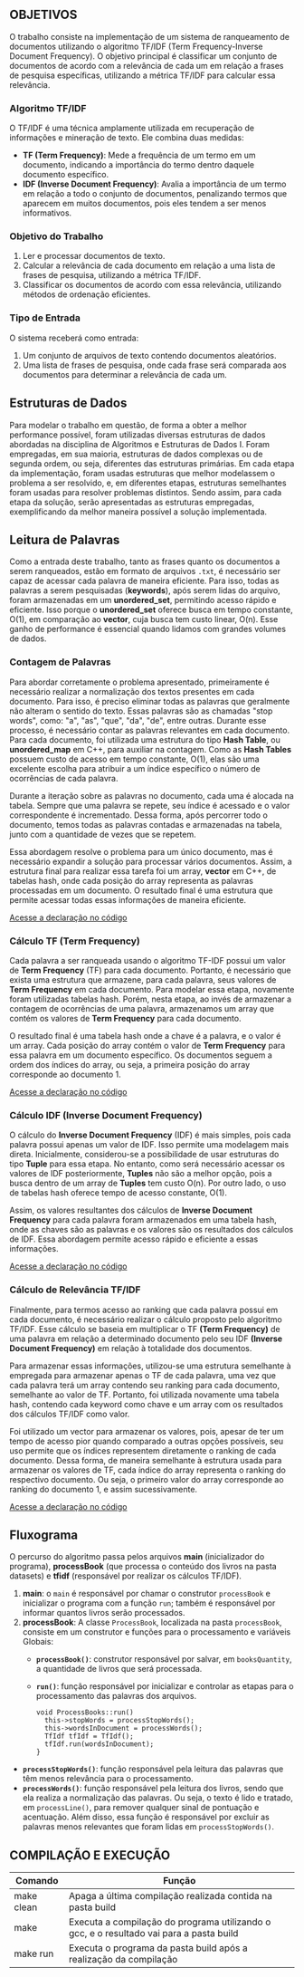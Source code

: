 ## OBJETIVOS

O trabalho consiste na implementação de um sistema de ranqueamento de documentos utilizando o algoritmo TF/IDF (Term Frequency-Inverse Document Frequency). O objetivo principal é classificar um conjunto de documentos de acordo com a relevância de cada um em relação a frases de pesquisa específicas, utilizando a métrica TF/IDF para calcular essa relevância.

### Algoritmo TF/IDF

O TF/IDF é uma técnica amplamente utilizada em recuperação de informações e mineração de texto. Ele combina duas medidas:

- **TF (Term Frequency)**: Mede a frequência de um termo em um documento, indicando a importância do termo dentro daquele documento específico.
- **IDF (Inverse Document Frequency)**: Avalia a importância de um termo em relação a todo o conjunto de documentos, penalizando termos que aparecem em muitos documentos, pois eles tendem a ser menos informativos.

### Objetivo do Trabalho

1. Ler e processar documentos de texto.
2. Calcular a relevância de cada documento em relação a uma lista de frases de pesquisa, utilizando a métrica TF/IDF.
3. Classificar os documentos de acordo com essa relevância, utilizando métodos de ordenação eficientes.

### Tipo de Entrada

O sistema receberá como entrada:

1. Um conjunto de arquivos de texto contendo documentos aleatórios.
2. Uma lista de frases de pesquisa, onde cada frase será comparada aos documentos para determinar a relevância de cada um.

## Estruturas de Dados

Para modelar o trabalho em questão, de forma a obter a melhor performance possível, foram utilizadas diversas estruturas de dados abordadas na disciplina de Algoritmos e Estruturas de Dados I. Foram empregadas, em sua maioria, estruturas de dados complexas ou de segunda ordem, ou seja, diferentes das estruturas primárias. Em cada etapa da implementação, foram usadas estruturas que melhor modelassem o problema a ser resolvido, e, em diferentes etapas, estruturas semelhantes foram usadas para resolver problemas distintos. Sendo assim, para cada etapa da solução, serão apresentadas as estruturas empregadas, exemplificando da melhor maneira possível a solução implementada.

## Leitura de Palavras

Como a entrada deste trabalho, tanto as frases quanto os documentos a serem ranqueados, estão em formato de arquivos `.txt`, é necessário ser capaz de acessar cada palavra de maneira eficiente. Para isso, todas as palavras a serem pesquisadas (**keywords**), após serem lidas do arquivo, foram armazenadas em um **unordered_set**, permitindo acesso rápido e eficiente. Isso porque o **unordered_set** oferece busca em tempo constante, O(1), em comparação ao **vector**, cuja busca tem custo linear, O(n). Esse ganho de performance é essencial quando lidamos com grandes volumes de dados.

### Contagem de Palavras

Para abordar corretamente o problema apresentado, primeiramente é necessário realizar a normalização dos textos presentes em cada documento. Para isso, é preciso eliminar todas as palavras que geralmente não alteram o sentido do texto. Essas palavras são as chamadas "stop words", como: "a", "as", "que", "da", "de", entre outras. Durante esse processo, é necessário contar as palavras relevantes em cada documento. Para cada documento, foi utilizada uma estrutura do tipo **Hash Table**, ou **unordered_map** em C++, para auxiliar na contagem. Como as **Hash Tables** possuem custo de acesso em tempo constante, O(1), elas são uma excelente escolha para atribuir a um índice específico o número de ocorrências de cada palavra.

Durante a iteração sobre as palavras no documento, cada uma é alocada na tabela. Sempre que uma palavra se repete, seu índice é acessado e o valor correspondente é incrementado. Dessa forma, após percorrer todo o documento, temos todas as palavras contadas e armazenadas na tabela, junto com a quantidade de vezes que se repetem.

Essa abordagem resolve o problema para um único documento, mas é necessário expandir a solução para processar vários documentos. Assim, a estrutura final para realizar essa tarefa foi um array, **vector** em C++, de tabelas hash, onde cada posição do array representa as palavras processadas em um documento. O resultado final é uma estrutura que permite acessar todas essas informações de maneira eficiente.

<a href="https://github.com/joaopaulocunhafaria/Faculdade/blob/dd1c6e58b73d0b8b527b2f6da8990a175572fc0b/AEDS%20II/TF-IDF/src/processBooks.hpp#L22"> Acesse a declaração no código </a>

 

### Cálculo TF (Term Frequency)

Cada palavra a ser ranqueada usando o algoritmo TF-IDF possui um valor de **Term Frequency** (TF) para cada documento. Portanto, é necessário que exista uma estrutura que armazene, para cada palavra, seus valores de **Term Frequency** em cada documento. Para modelar essa etapa, novamente foram utilizadas tabelas hash. Porém, nesta etapa, ao invés de armazenar a contagem de ocorrências de uma palavra, armazenamos um array que contém os valores de **Term Frequency** para cada documento.

O resultado final é uma tabela hash onde a chave é a palavra, e o valor é um array. Cada posição do array contém o valor de **Term Frequency** para essa palavra em um documento específico. Os documentos seguem a ordem dos índices do array, ou seja, a primeira posição do array corresponde ao documento 1.

<a href="https://github.com/joaopaulocunhafaria/Faculdade/blob/dd1c6e58b73d0b8b527b2f6da8990a175572fc0b/AEDS%20II/TF-IDF/src/tfIdf.hpp#L15"> Acesse a declaração no código </a>
 

### Cálculo IDF (Inverse Document Frequency)

O cálculo do **Inverse Document Frequency** (IDF) é mais simples, pois cada palavra possui apenas um valor de IDF. Isso permite uma modelagem mais direta. Inicialmente, considerou-se a possibilidade de usar estruturas do tipo **Tuple** para essa etapa. No entanto, como será necessário acessar os valores de IDF posteriormente, **Tuples** não são a melhor opção, pois a busca dentro de um array de **Tuples** tem custo O(n). Por outro lado, o uso de tabelas hash oferece tempo de acesso constante, O(1).

Assim, os valores resultantes dos cálculos de **Inverse Document Frequency** para cada palavra foram armazenados em uma tabela hash, onde as chaves são as palavras e os valores são os resultados dos cálculos de IDF. Essa abordagem permite acesso rápido e eficiente a essas informações.

<a href="https://github.com/joaopaulocunhafaria/Faculdade/blob/dd1c6e58b73d0b8b527b2f6da8990a175572fc0b/AEDS%20II/TF-IDF/src/tfIdf.hpp#L18"> Acesse a declaração no código </a>
  
### Cálculo de Relevância TF/IDF

Finalmente, para termos acesso ao ranking que cada palavra possui em cada documento, é necessário realizar o cálculo proposto pelo algoritmo TF/IDF. Esse cálculo se baseia em multiplicar o TF **(Term Frequency)** de uma palavra em relação a determinado documento pelo seu IDF  **(Inverse Document Frequency)**  em relação à totalidade dos documentos.

Para armazenar essas informações, utilizou-se uma estrutura semelhante à empregada para armazenar apenas o TF  de cada palavra, uma vez que cada palavra terá um array contendo seu ranking para cada documento, semelhante ao valor de TF. Portanto, foi utilizada novamente uma tabela hash, contendo cada keyword como chave e um array com os resultados dos cálculos TF/IDF como valor.

Foi utilizado um vector para armazenar os valores, pois, apesar de ter um tempo de acesso pior quando comparado a outras opções possíveis, seu uso permite que os índices representem diretamente o ranking de cada documento. Dessa forma, de maneira semelhante à estrutura usada para armazenar os valores de TF, cada índice do array representa o ranking do respectivo documento. Ou seja, o primeiro valor do array corresponde ao ranking do documento 1, e assim sucessivamente.


<a href="https://github.com/joaopaulocunhafaria/Faculdade/blob/dd1c6e58b73d0b8b527b2f6da8990a175572fc0b/AEDS%20II/TF-IDF/src/tfIdf.hpp#L22"> Acesse a declaração no código </a>

## Fluxograma
O percurso do algoritmo passa pelos arquivos **main** (inicializador do programa), **processBook** (que processa o conteúdo dos livros na pasta datasets) e **tfidf** (responsável por realizar os cálculos TF/IDF). 
1. **main**: o `main` é responsável por chamar o construtor `processBook` e inicializar o programa com a função `run`; também é responsável por informar quantos livros serão processados.
2. **processBook**: A classe `ProcessBook`, localizada na pasta `processBook`, consiste em um construtor e funções para o processamento e variáveis Globais:
   - **`processBook()`**: construtor responsável por salvar, em `booksQuantity`, a quantidade de livros que será processada.
   - **`run()`**: função responsável por inicializar e controlar as etapas para o processamento das palavras dos arquivos.

         void ProcessBooks::run()
           this->stopWords = processStopWords();
           this->wordsInDocument = processWords();
           TfIdf tfIdf = TfIdf(); 
           tfIdf.run(wordsInDocument);
         }
     
- **`processStopWords()`**: função responsável pela leitura das palavras que têm menos relevância para o processamento.
- **`processWords()`**: função responsável pela leitura dos livros, sendo que ela realiza a normalização das palavras. Ou seja, o texto é lido e tratado, em `processLine()`, para remover qualquer sinal de pontuação e acentuação. Além disso, essa função é responsável por excluir as palavras menos relevantes que foram lidas em `processStopWords()`.



## COMPILAÇÃO E EXECUÇÃO

| Comando     | Função                                                                 |
| ----------- | ---------------------------------------------------------------------- |
| make clean  | Apaga a última compilação realizada contida na pasta build              |
| make        | Executa a compilação do programa utilizando o gcc, e o resultado vai para a pasta build |
| make run    | Executa o programa da pasta build após a realização da compilação       |
